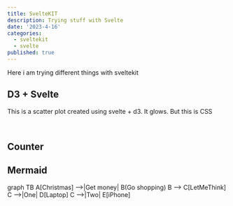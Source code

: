 ```yaml
---
title: SvelteKIT
description: Trying stuff with Svelte
date: '2023-4-16'
categories:
  - sveltekit
  - svelte
published: true
---
```


Here i am trying different things with sveltekit

<script>
  import Counter from '$lib/components/counter.svelte'
  import ScatterPlot from '$lib/components/bar.svelte'
  import Mermaid from '$lib/components/mermaid.svelte'
</script>

## D3 + Svelte

This is a scatter plot created using svelte + d3. It glows. But this is CSS

<br>

<ScatterPlot />


## Counter

<Counter />



## Mermaid

<Mermaid>
  graph TB
  A[Christmas] -->|Get money| B(Go shopping)
  B --> C[LetMeThink]
  C -->|One| D[Laptop]
  C -->|Two| E[iPhone]
</Mermaid>

